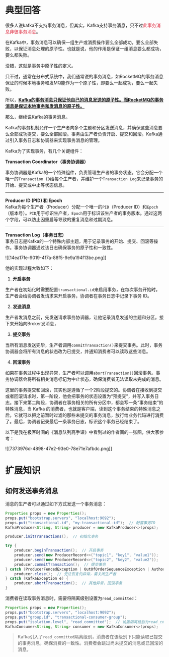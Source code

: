 # 典型回答


很多人说kafka不支持事务消息，但其实，Kafka支持事务消息，只不过<font style="color:#DF2A3F;">此事务消息非彼事务消息</font>。



在Kafka中，事务消息可以确保一组生产或消费操作要么全部成功，要么全部失败，以保证消息处理的原子性。也就是说，他的作用是保证一组消息要么都成功，要么都失败。



没错，这就是事务中原子性的定义。



只不过，通常在分布式系统中，我们通常说的事务消息，如RocketMQ的事务消息保证的时候本地事务和发MQ能作为一个原子性，即要么一起成功，要么一起失败。



所以，**<u>Kafka的事务消息只保证他自己的消息发送的原子性。而RocketMQ的事务消息是保证本地事务和发消息的原子性。</u>**



那么，继续说Kafka的事务消息。



Kafka的事务机制允许一个生产者向多个主题和分区发送消息，并确保这些消息要么全部成功提交，要么全部回滚。事务由生产者负责开启、提交和回滚。Kafka通过引入事务日志和协调器来实现事务消息的管理。  



Kafka为了实现事务，有几个关键组件：



**Transaction Coordinator（事务协调器）**

事务协调器是Kafka的一个特殊组件，负责管理生产者的事务状态。它会分配一个唯一的`Transaction ID`给每个生产者，并维护一个`Transaction Log`来记录事务的开始、提交或中止等状态信息。

****

**Producer ID (PID) 和 Epoch**  
Kafka为每个生产者（Producer）分配一个唯一的`PID`（Producer ID）和`Epoch`（版本号）。`PID`用于标识生产者，`Epoch`用于标识该生产者的事务版本。通过这两个字段，可以防止因重启等导致的重复消息和过期消息。

****

**Transaction Log（事务日志）**  
事务日志是Kafka的一个特殊内部主题，用于记录事务的开始、提交、回滚等操作。事务协调器通过该日志确保事务的原子性和一致性。



![[14ea17fe-9019-4f7a-88f5-9e9a194f13be.png]]



他的实现过程大致如下：



1. **开启事务**



生产者在初始化时需要配置`transactional.id`来启用事务，在每次事务开始时，生产者会给协调者发请求来开启事务，协调者在事务日志中记录下事务 ID。



2. **发送消息**

生产者发消息之前，先发送请求事务协调器，让他记录消息发送的主题和分区。接下来开始向Broker发消息，



3. **提交事务**

当所有消息发送完毕，生产者调用`commitTransaction()`来提交事务。此时，事务协调器会将所有消息的状态改为已提交，并通知消费者可以读取这些消息。



4. **回滚事务**

如果在事务过程中出现异常，生产者可以调用`abortTransaction()`回滚事务。事务协调器会将所有相关消息标记为中止状态，确保消费者无法读取未完成的消息。





这里的事务提交和回滚，其实也是遵循了一个2阶段提交的。协调者在接收到提交或者回滚请求时，第一阶段，他会把事务的状态设置为“预提交”，并写入事务日志。接下来第二阶段，协调者在事务相关的所有分区中，都会写一条“事务结束”的特殊消息，当 Kafka 的消费者，也就是客户端，读到这个事务结束的特殊消息之后，它就可以把之前暂时过滤的那些未提交的事务消息，放行给业务代码进行消费了。最后，协调者记录最后一条事务日志，标识这个事务已经结束了。



以下是我在极客时间的《消息队列高手课》中看到过的作者画的一张图，供大家参考：



![[7373976d-4898-47e2-93e0-78e71e7afbdc.png]]



# 扩展知识


## 如何发送事务消息


消息的生产者可以通过如下方式发送一个事务消息：



```java
Properties props = new Properties();
props.put("bootstrap.servers", "localhost:9092");
props.put("transactional.id", "my-transactional-id");  // 配置事务ID
KafkaProducer<String, String> producer = new KafkaProducer<>(props);

producer.initTransactions();  // 初始化事务

try {
    producer.beginTransaction();  // 开启事务
    producer.send(new ProducerRecord<>("topic1", "key1", "value1"));
    producer.send(new ProducerRecord<>("topic2", "key2", "value2"));
    producer.commitTransaction();  // 提交事务
} catch (ProducerFencedException | OutOfOrderSequenceException | AuthorizationException e) {
    producer.close();  // 无法恢复的异常，需关闭生产者
} catch (KafkaException e) {
    producer.abortTransaction();  // 其他异常，回滚事务
}

```



 消费者在读取事务消息时，需要将隔离级别设置为`read_committed`：  

```java
Properties props = new Properties();
props.put("bootstrap.servers", "localhost:9092");
props.put("group.id", "transactional-consumer-group");
props.put("isolation.level", "read_committed");  // 设置隔离级别为read_committed
KafkaConsumer<String, String> consumer = new KafkaConsumer<>(props);

```



> Kafka引入了`read_committed`隔离级别，消费者在该级别下只能读取已提交的事务消息，确保消费的一致性。消费者会跳过尚未提交的消息或已回滚的消息。  
>

